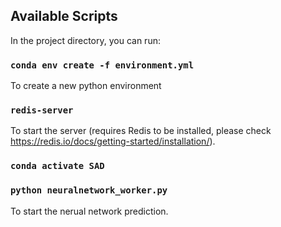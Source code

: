 
## Available Scripts

In the project directory, you can run:

### `conda env create -f environment.yml`
To create a new python environment

### `redis-server`
To start the server (requires Redis to be installed, please check https://redis.io/docs/getting-started/installation/).

### `conda activate SAD`
### `python neuralnetwork_worker.py`
To start the nerual network prediction.



